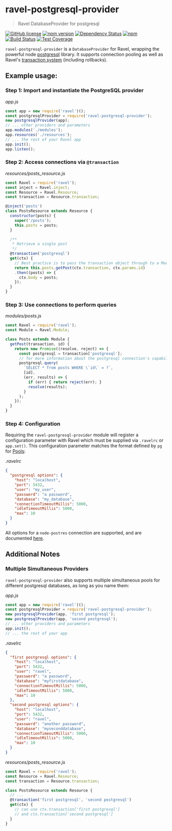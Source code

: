 # ravel-postgresql-provider

> Ravel DatabaseProvider for postgresql

[![GitHub license](https://img.shields.io/badge/license-MIT-blue.svg)](https://raw.githubusercontent.com/raveljs/ravel-postgresql-provider/main/LICENSE) [![npm version](https://badge.fury.io/js/ravel-postgresql-provider.svg)](http://badge.fury.io/js/ravel-postgresql-provider) [![Dependency Status](https://david-dm.org/raveljs/ravel-postgresql-provider.svg)](https://david-dm.org/raveljs/ravel-postgresql-provider) [![npm](https://img.shields.io/npm/dm/ravel.svg?maxAge=2592000)](https://www.npmjs.com/package/ravel) [![Build Status](https://travis-ci.org/raveljs/ravel-postgresql-provider.svg?branch=main)](https://travis-ci.org/raveljs/ravel-postgresql-provider) [![Test Coverage](https://codeclimate.com/github/raveljs/ravel-postgresql-provider/badges/coverage.svg)](https://codeclimate.com/github/raveljs/ravel-postgresql-provider/coverage)

`ravel-postgresql-provider` is a `DatabaseProvider` for Ravel, wrapping the powerful node [postgresql](https://github.com/postgresqljs/postgresql) library. It supports connection pooling as well as Ravel's [transaction system](http://raveljs.github.io/docs/latest/db/decorators/transaction.js.html) (including rollbacks).

## Example usage:

### Step 1: Import and instantiate the PostgreSQL provider

*app.js*
```javascript
const app = new require('ravel')();
const postgresqlProvider = require('ravel-postgresql-provider');
new postgresqlProvider(app);
// ... other providers and parameters
app.modules('./modules');
app.resources('./resources');
// ... the rest of your Ravel app
app.init();
app.listen();
```

### Step 2: Access connections via `@transaction`

*resources/posts_resource.js*
```javascript
const Ravel = require('ravel');
const inject = Ravel.inject;
const Resource = Ravel.Resource;
const transaction = Resource.transaction;

@inject('posts')
class PostsResource extends Resource {
  constructor(posts) {
    super('/posts');
    this.posts = posts;
  }

  /**
   * Retrieve a single post
   */
  @transaction('postgresql')
  get(ctx) {
    // Best practice is to pass the transaction object through to a Module, where you handle the actual business logic.
    return this.posts.getPost(ctx.transaction, ctx.params.id)
    .then((posts) => {
      ctx.body = posts;
    });
  }
}
```

### Step 3: Use connections to perform queries

*modules/posts.js*
```javascript
const Ravel = require('ravel');
const Module = Ravel.Module;

class Posts extends Module {
  getPost(transaction, id) {
    return new Promise((resolve, reject) => {
      const postgresql = transaction['postgresql'];
      // for more information about the postgresql connection's capabilities, visit the docs: https://github.com/postgresqljs/postgresql
      postgresql.query(
        `SELECT * from posts WHERE \`id\` = ?`,
        [id],
        (err, results) => {
          if (err) { return reject(err); }
          resolve(results);
        }
      );
    });
  }
}
```

### Step 4: Configuration

Requiring the `ravel-postgresql-provider` module will register a configuration parameter with Ravel which must be supplied via `.ravelrc` or `app.set()`. This configuration parameter matches the format defined by `pg` for [Pools](https://node-postgres.com/api/pool):

*.ravelrc*
```json
{
  "postgresql options": {
    "host": "localhost",
    "port": 5432,
    "user": "my_user",
    "password": "a password",
    "database": "my_database",
    "connectionTimeoutMillis": 5000,
    "idleTimeoutMillis": 5000,
    "max": 10
  }
}
```

All options for a `node-postres` connection are supported, and are documented [here](https://node-postgres.com/api/client).

## Additional Notes

### Multiple Simultaneous Providers

`ravel-postgresql-provider` also supports multiple simultaneous pools for different postgresql databases, as long as you name them:

*app.js*
```javascript
const app = new require('ravel')();
const postgresqlProvider = require('ravel-postgresql-provider');
new postgresqlProvider(app, 'first postgresql');
new postgresqlProvider(app, 'second postgresql');
// ... other providers and parameters
app.init();
// ... the rest of your app
```

*.ravelrc*
```json
{
  "first postgresql options": {
    "host": "localhost",
    "port": 5432,
    "user": "ravel",
    "password": "a password",
    "database": "myfirstdatabase",
    "connectionTimeoutMillis": 5000,
    "idleTimeoutMillis": 5000,
    "max": 10
  },
  "second postgresql options": {
    "host": "localhost",
    "port": 5432,
    "user": "ravel",
    "password": "another password",
    "database": "myseconddatabase",
    "connectionTimeoutMillis": 5000,
    "idleTimeoutMillis": 5000,
    "max": 10
  }
}
```

*resources/posts_resource.js*
```javascript
const Ravel = require('ravel');
const Resource = Ravel.Resource;
const transaction = Resource.transaction;

class PostsResource extends Resource {
  // ...
  @transaction('first postgresql', 'second postgresql')
  get(ctx) {
    // can use ctx.transaction['first postgresql']
    // and ctx.transaction['second postgresql']
  }
}
```

